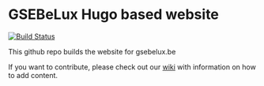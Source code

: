 GSEBeLux Hugo based website
==============================

[![Build Status](https://www.travis-ci.org/gsebelux/gsebelux.be.svg?branch=master)](https://www.travis-ci.org/gsebelux/gsebelux.be)

This github repo builds the website for gsebelux.be

If you want to contribute, please check out our [wiki](https://github.com/gsebelux/gsebelux.be/wiki) with information on how to add content.

